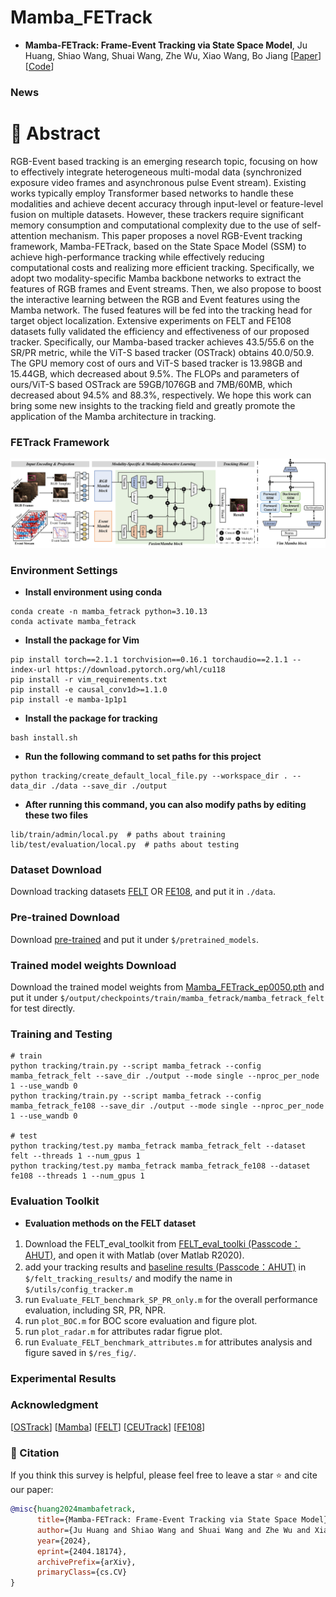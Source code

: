 # Mamba_FETrack

* **Mamba-FETrack: Frame-Event Tracking via State Space Model**, Ju Huang, Shiao Wang, Shuai Wang, Zhe Wu, Xiao Wang, Bo Jiang
  [[Paper](https://arxiv.org/abs/2404.18174)]
  [[Code](https://github.com/Event-AHU/Mamba_FETrack)]


### News 


# :dart: Abstract 
RGB-Event based tracking is an emerging research topic, focusing on how to effectively integrate heterogeneous multi-modal data (synchronized exposure video frames and asynchronous pulse Event stream). Existing works typically employ Transformer based networks to handle these modalities and achieve decent accuracy through input-level or feature-level fusion on multiple datasets. However, these trackers require significant memory consumption and computational complexity due to the use of self-attention mechanism. This paper proposes a novel RGB-Event tracking framework, Mamba-FETrack, based on the State Space Model (SSM) to achieve high-performance tracking while effectively reducing computational costs and realizing more efficient tracking. Specifically, we adopt two modality-specific Mamba backbone networks to extract the features of RGB frames and Event streams. Then, we also propose to boost the interactive learning between the RGB and Event features using the Mamba network. The fused features will be fed into the tracking head for target object localization. Extensive experiments on FELT and FE108 datasets fully validated the efficiency and effectiveness of our proposed tracker. Specifically, our Mamba-based tracker achieves 43.5/55.6 on the SR/PR metric, while the ViT-S based tracker (OSTrack) obtains 40.0/50.9. The GPU memory cost of ours and ViT-S based tracker is 13.98GB and 15.44GB, which decreased about $9.5\%$. The FLOPs and parameters of ours/ViT-S based OSTrack are 59GB/1076GB and 7MB/60MB, which decreased about $94.5\%$ and $88.3\%$, respectively. We hope this work can bring some new insights to the tracking field and greatly promote the application of the Mamba architecture in tracking. 

### FETrack Framework 
<p align="center">
<img src="https://github.com/Event-AHU/Mamba_FETrack/blob/main/figures/Mamba_track_framework.jpg" alt="framework" width="700"/>
</p>




### Environment Settings 
* **Install environment using conda**
```
conda create -n mamba_fetrack python=3.10.13
conda activate mamba_fetrack
```


 * **Install the package for Vim**
```
pip install torch==2.1.1 torchvision==0.16.1 torchaudio==2.1.1 --index-url https://download.pytorch.org/whl/cu118
pip install -r vim_requirements.txt
pip install -e causal_conv1d>=1.1.0
pip install -e mamba-1p1p1
```

    
* **Install the package for tracking**
```
bash install.sh
```

* **Run the following command to set paths for this project**
```
python tracking/create_default_local_file.py --workspace_dir . --data_dir ./data --save_dir ./output
```

* **After running this command, you can also modify paths by editing these two files**
```
lib/train/admin/local.py  # paths about training
lib/test/evaluation/local.py  # paths about testing
```

### Dataset Download 
Download tracking datasets [FELT](https://pan.baidu.com/s/12ur7n1wSDvIWajPQJMd8Kg?pwd=AHUT ) OR [FE108](https://zhangjiqing.com/dataset/), and put it in `./data`.

### Pre-trained Download 
Download [pre-trained](https://pan.baidu.com/s/1-5q4hK2LWj16K6R2PHSdPw?pwd=AHUT) and put it under `$/pretrained_models`.

### Trained model weights Download
Download the trained model weights from [Mamba_FETrack_ep0050.pth](https://pan.baidu.com/s/1avb4gcWJmS2YIkmzjDCKcg?pwd=AHUT) and put it under `$/output/checkpoints/train/mamba_fetrack/mamba_fetrack_felt` for test directly.

### Training and Testing 
```
# train
python tracking/train.py --script mamba_fetrack --config mamba_fetrack_felt --save_dir ./output --mode single --nproc_per_node 1 --use_wandb 0
python tracking/train.py --script mamba_fetrack --config mamba_fetrack_fe108 --save_dir ./output --mode single --nproc_per_node 1 --use_wandb 0

# test
python tracking/test.py mamba_fetrack mamba_fetrack_felt --dataset felt --threads 1 --num_gpus 1
python tracking/test.py mamba_fetrack mamba_fetrack_fe108 --dataset fe108 --threads 1 --num_gpus 1
```



### Evaluation Toolkit 
 * **Evaluation methods on the FELT dataset**
1. Download the FELT_eval_toolkit from [FELT_eval_toolki (Passcode：AHUT)](https://pan.baidu.com/s/1jZkKQpwP-mSTMnZYO79Z9g?pwd=AHUT), and open it with Matlab (over Matlab R2020).
2. add your tracking results and [baseline results (Passcode：AHUT)](https://pan.baidu.com/s/13nCvBezuaBQP5hZzftEEIw?pwd=AHUT)  in `$/felt_tracking_results/` and modify the name in `$/utils/config_tracker.m`
3. run `Evaluate_FELT_benchmark_SP_PR_only.m` for the overall performance evaluation, including SR, PR, NPR.
4. run `plot_BOC.m` for BOC score evaluation and figure plot.
5. run `plot_radar.m` for attributes radar figrue plot.
6. run `Evaluate_FELT_benchmark_attributes.m` for attributes analysis and figure saved in `$/res_fig/`. 



### Experimental Results 



### Acknowledgment 
[[OSTrack](https://github.com/botaoye/OSTrack)] 
[[Mamba](https://github.com/state-spaces/mamba)] 
[[FELT](https://github.com/Event-AHU/FELT_SOT_Benchmark)] 
[[CEUTrack](https://github.com/Event-AHU/COESOT)] 
[[FE108](https://zhangjiqing.com/dataset/contact)] 

### :newspaper: Citation 
If you think this survey is helpful, please feel free to leave a star ⭐️ and cite our paper:
```bibtex
@misc{huang2024mambafetrack,
      title={Mamba-FETrack: Frame-Event Tracking via State Space Model}, 
      author={Ju Huang and Shiao Wang and Shuai Wang and Zhe Wu and Xiao Wang and Bo Jiang},
      year={2024},
      eprint={2404.18174},
      archivePrefix={arXiv},
      primaryClass={cs.CV}
}
```





